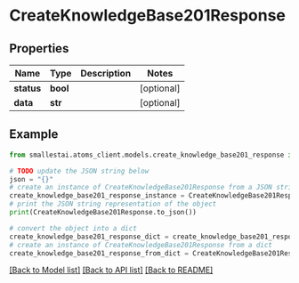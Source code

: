 # CreateKnowledgeBase201Response


## Properties

Name | Type | Description | Notes
------------ | ------------- | ------------- | -------------
**status** | **bool** |  | [optional] 
**data** | **str** |  | [optional] 

## Example

```python
from smallestai.atoms_client.models.create_knowledge_base201_response import CreateKnowledgeBase201Response

# TODO update the JSON string below
json = "{}"
# create an instance of CreateKnowledgeBase201Response from a JSON string
create_knowledge_base201_response_instance = CreateKnowledgeBase201Response.from_json(json)
# print the JSON string representation of the object
print(CreateKnowledgeBase201Response.to_json())

# convert the object into a dict
create_knowledge_base201_response_dict = create_knowledge_base201_response_instance.to_dict()
# create an instance of CreateKnowledgeBase201Response from a dict
create_knowledge_base201_response_from_dict = CreateKnowledgeBase201Response.from_dict(create_knowledge_base201_response_dict)
```
[[Back to Model list]](../README.md#documentation-for-models) [[Back to API list]](../README.md#documentation-for-api-endpoints) [[Back to README]](../README.md)


